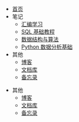 * [首页](/)
* 笔记
  * [汇编学习](Assembler-Language/README.md)
  * [SQL 基础教程](SQL-Basic-Ttutorial/README.md)
  * [数据结构与算法](Data-Structures-and-Algorithms-in-C/README.md)
  * [Python 数据分析基础](Foundations-for-Analytics-with-Python/README.md)
* 其他
  + [博客](https://mahoo12138.cn/)
  + [文档库](https://docs.mahoo12138.cn/)
  + [备忘录](https://cmd.mahoo12138.cn/)

+ 其他
  + [博客](https://mahoo12138.cn/)
  + [文档库](https://docs.mahoo12138.cn/)
  + [备忘录](https://cmd.mahoo12138.cn/)

